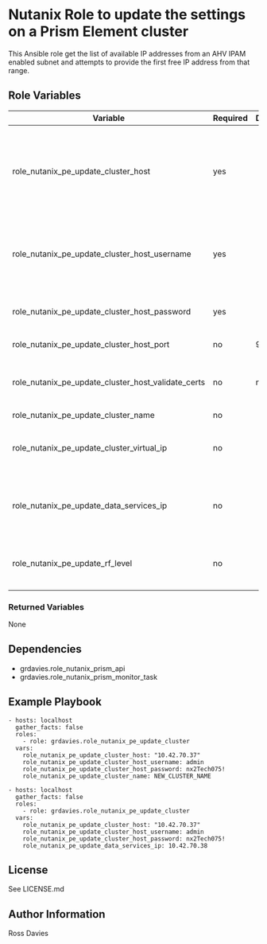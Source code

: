 # Nutanix Role to update the settings on a Prism Element cluster

This Ansible role get the list of available IP addresses from an AHV IPAM enabled subnet and attempts to provide the first free IP address from that range.

## Role Variables

| Variable                                           | Required | Default         | Choices                                                                         | Comments                                                                                                                                                                                                                          |
|----------------------------------------------------|----------|-----------------|---------------------------------------------------------------------------------|-----------------------------------------------------------------------------------------------------------------------------------------------------------------------------------------------------------------------------------|
| role_nutanix_pe_update_cluster_host                | yes      |                 |                                                                                 | The IP address or FQDN for the Prism (Element only) to which you want to connect.                                                                                                                                                 |
| role_nutanix_pe_update_cluster_host_username       | yes      |                 |                                                                                 | A valid username with appropriate rights to access the Nutanix API.                                                                                                                                                               |
| role_nutanix_pe_update_cluster_host_password       | yes      |                 |                                                                                 | A valid password for the supplied username.                                                                                                                                                                                       |
| role_nutanix_pe_update_cluster_host_port           | no       | 9440            |                                                                                 | The Prism TCP port.                                                                                                                                                                                                               |
| role_nutanix_pe_update_cluster_host_validate_certs | no       | no              |                                                                                 | Whether to check if Prism UI certificates are valid.                                                                                                                                                                              |
| role_nutanix_pe_update_cluster_name                | no       |                 |                                                                                 |                                                                                                                                                                                                                                   |
| role_nutanix_pe_update_cluster_virtual_ip          | no       |                 |                                                                                 | Set to a valid IPv4 address in the same subnet as the CVMs                                                                                                                                                                        |
| role_nutanix_pe_update_data_services_ip            | no       |                 |                                                                                 | Set to a valid IPv4 address in the same subnet as the CVMs/Cluster VIP                                                                                                                                                            |
| role_nutanix_pe_update_rf_level                    | no       |                 | [ 1, 2 3 ]                                                                      | Should be set to match the desired RF level; 1, 2 or 3                                                                                                                                                                            |

### Returned Variables

None

## Dependencies

- grdavies.role_nutanix_prism_api
- grdavies.role_nutanix_prism_monitor_task

## Example Playbook

```
- hosts: localhost
  gather_facts: false
  roles:
    - role: grdavies.role_nutanix_pe_update_cluster
  vars:
    role_nutanix_pe_update_cluster_host: "10.42.70.37"
    role_nutanix_pe_update_cluster_host_username: admin
    role_nutanix_pe_update_cluster_host_password: nx2Tech075!
    role_nutanix_pe_update_cluster_name: NEW_CLUSTER_NAME
```

```
- hosts: localhost
  gather_facts: false
  roles:
    - role: grdavies.role_nutanix_pe_update_cluster
  vars:
    role_nutanix_pe_update_cluster_host: "10.42.70.37"
    role_nutanix_pe_update_cluster_host_username: admin
    role_nutanix_pe_update_cluster_host_password: nx2Tech075!
    role_nutanix_pe_update_data_services_ip: 10.42.70.38
```


## License

See LICENSE.md

## Author Information

Ross Davies
